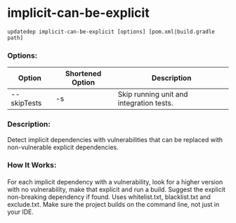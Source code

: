 # implicit-can-be-explicit

```
updatedep implicit-can-be-explicit [options] [pom.xml|build.gradle path]
```
###
### Options:

 | Option      | Shortened Option | Description |
 |-------------|------------------|-------------|
 | --skipTests | -s               | Skip running unit and integration tests. |

####
### Description:
Detect implicit dependencies with vulnerabilities that can be replaced with non-vulnerable explicit dependencies.
### How It Works:
####
For each implicit dependency with a vulnerability, look for a higher version with no vulnerability, make that explicit and run a build. Suggest the explicit non-breaking dependency if found. Uses whitelist.txt, blacklist.txt and exclude.txt. Make sure the project builds on the command line, not just in your IDE.
